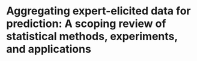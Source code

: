 # Aggregating expert-elicited data for prediction: A scoping review of statistical methods, experiments, and applications
